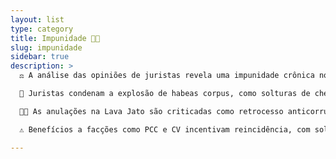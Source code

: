 ```yaml
---
layout: list
type: category
title: Impunidade ⛓️‍💥
slug: impunidade
sidebar: true
description: >
  ️⚖️ A análise das opiniões de juristas revela uma impunidade crônica no sistema penal brasileiro, onde decisões lenientes perpetuam a violência. Juristas como Maierovitch criticam o ciclo vicioso que favorece criminosos graves, demandando reformas para equilibrar garantias e punições efetivas, conforme relatórios do CNJ e artigos acadêmicos.

  🔨 Juristas condenam a explosão de habeas corpus, como solturas de chefes do PCC por falhas formais, gerando insegurança. Decisões monocráticas no STJ são vistas como relativização de suspeitas, com promotores reagindo contra o abuso de recursos que deslegitimam o Judiciário.

  ⛓️‍💥 As anulações na Lava Jato são criticadas como retrocesso anticorrupção. Moro e Reale Jr. apontam nulidades "fantasiosas" que beneficiam elites, invertendo valores e demandando equilíbrio entre processo e accountability, segundo Conjur e BBC.

  ⚠️ Benefícios a facções como PCC e CV incentivam reincidência, com solturas vistas como estímulo ao crime organizado. CNN e Gazeta do Povo destacam prejuízos sociais, exigindo jurisprudência rigorosa para conter expansão de grupos criminosos.

---
```

